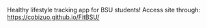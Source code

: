 Healthy lifestyle tracking app for BSU students!
Access site through: https://cobizuo.github.io/FitBSU/

